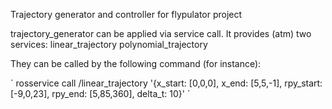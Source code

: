 Trajectory generator and controller for flypulator project

trajectory_generator can be applied via service call. It provides (atm) two services:
    linear_trajectory
    polynomial_trajectory

They can be called by the following command (for instance):

´ rosservice call /linear_trajectory '{x_start: [0,0,0], x_end:  [5,5,-1], rpy_start: [-9,0,23], rpy_end: [5,85,360], delta_t: 10}' ´


